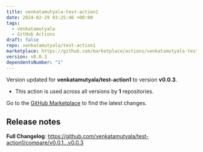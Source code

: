 ```yaml
---
title: venkatamutyala-test-action1
date: 2024-02-29 03:25:46 +00:00
tags:
  - venkatamutyala
  - GitHub Actions
draft: false
repo: venkatamutyala/test-action1
marketplace: https://github.com/marketplace/actions/venkatamutyala-test-action1
version: v0.0.3
dependentsNumber: "1"
---
```



Version updated for **venkatamutyala/test-action1** to version **v0.0.3**.
- This action is used across all versions by **1** repositories.

Go to the [GitHub Marketplace](https://github.com/marketplace/actions/venkatamutyala-test-action1) to find the latest changes.

## Release notes

**Full Changelog**: https://github.com/venkatamutyala/test-action1/compare/v0.0.1...v0.0.3
